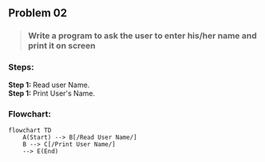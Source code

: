 ## Problem 02

> ### Write a program to ask the user to enter his/her name and print it on screen

### Steps: 
**Step 1:** Read user Name.<br>
**Step 1:** Print User's Name.<br>

### Flowchart: 

```mermaid
flowchart TD
    A(Start) --> B[/Read User Name/]
    B --> C[/Print User Name/]
    --> E(End)
```